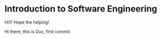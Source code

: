 # Introduction to Software Engineering
Hi!!! Hope the helping!

Hi there, this is Duc, first commit

